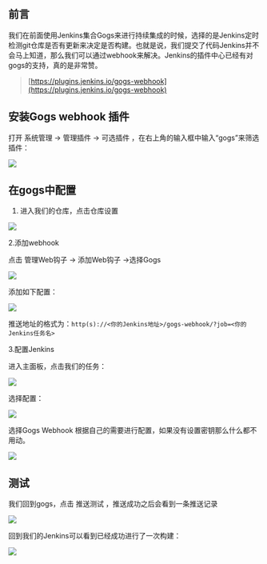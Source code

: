 ## 前言

我们在前面使用Jenkins集合Gogs来进行持续集成的时候，选择的是Jenkins定时检测git仓库是否有更新来决定是否构建。也就是说，我们提交了代码Jenkins并不会马上知道，那么我们可以通过webhook来解决。Jenkins的插件中心已经有对gogs的支持，真的是非常赞。

> [https://plugins.jenkins.io/gogs-webhook](https://plugins.jenkins.io/gogs-webhook)

## 安装Gogs webhook 插件

打开 系统管理 -> 管理插件 -> 可选插件 ，在右上角的输入框中输入“gogs”来筛选插件：

![](https://images2018.cnblogs.com/blog/668104/201803/668104-20180323123620877-1149383690.png)

## 在gogs中配置

1.  进入我们的仓库，点击仓库设置

![](https://images2018.cnblogs.com/blog/668104/201803/668104-20180323124010192-1728342384.png)

2.添加webhook

点击 管理Web钩子 -> 添加Web钩子 ->选择Gogs

![](https://images2018.cnblogs.com/blog/668104/201803/668104-20180323124238564-968104769.png)

添加如下配置：

![](https://images2018.cnblogs.com/blog/668104/201803/668104-20180323124510238-2056032717.png)

推送地址的格式为：`http(s)://<你的Jenkins地址>/gogs-webhook/?job=<你的Jenkins任务名>`

3.配置Jenkins

进入主面板，点击我们的任务：

![](https://images2018.cnblogs.com/blog/668104/201803/668104-20180323124945286-673566783.png)

选择配置：

![](https://images2018.cnblogs.com/blog/668104/201803/668104-20180323125006824-679229001.png)

选择Gogs Webhook 根据自己的需要进行配置，如果没有设置密钥那么什么都不用动。

![](https://images2018.cnblogs.com/blog/668104/201803/668104-20180323125050591-1026292103.png)

## 测试

我们回到gogs，点击 推送测试 ，推送成功之后会看到一条推送记录

![](https://images2018.cnblogs.com/blog/668104/201803/668104-20180323125152960-591204673.png)

回到我们的Jenkins可以看到已经成功进行了一次构建：

![](https://images2018.cnblogs.com/blog/668104/201803/668104-20180323125246826-165056931.png)